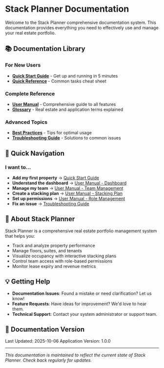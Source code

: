 # Stack Planner Documentation

Welcome to the Stack Planner comprehensive documentation system. This documentation provides everything you need to effectively use and manage your real estate portfolio.

## 📚 Documentation Library

### For New Users
- **[Quick Start Guide](./quick-start-guide.md)** - Get up and running in 5 minutes
- **[Quick Reference](./quick-reference.md)** - Common tasks cheat sheet

### Complete Reference
- **[User Manual](./user-manual.md)** - Comprehensive guide to all features
- **[Glossary](./glossary.md)** - Real estate and application terms explained

### Advanced Topics
- **[Best Practices](./best-practices.md)** - Tips for optimal usage
- **[Troubleshooting Guide](./troubleshooting.md)** - Solutions to common issues

## 🎯 Quick Navigation

### I want to...
- **Add my first property** → [Quick Start Guide](./quick-start-guide.md#adding-your-first-property)
- **Understand the dashboard** → [User Manual - Dashboard](./user-manual.md#module-1-dashboard-analytics)
- **Manage my team** → [User Manual - Team Management](./user-manual.md#module-3-team-management)
- **Create a stacking plan** → [User Manual - Stacking Plan](./user-manual.md#26-stacking-plan-visualization)
- **Set up permissions** → [User Manual - Role Management](./user-manual.md#31-role-management)
- **Fix an issue** → [Troubleshooting Guide](./troubleshooting.md)

## 📖 About Stack Planner

Stack Planner is a comprehensive real estate portfolio management system that helps you:
- Track and analyze property performance
- Manage floors, suites, and tenants
- Visualize occupancy with interactive stacking plans
- Control team access with role-based permissions
- Monitor lease expiry and revenue metrics

## 💡 Getting Help

- **Documentation Issues**: Found a mistake or need clarification? Let us know!
- **Feature Requests**: Have ideas for improvement? We'd love to hear them.
- **Technical Support**: Contact your system administrator or support team.

## 📝 Documentation Version

Last Updated: 2025-10-06
Application Version: 1.0.0

---

*This documentation is maintained to reflect the current state of Stack Planner. Check back regularly for updates.*
